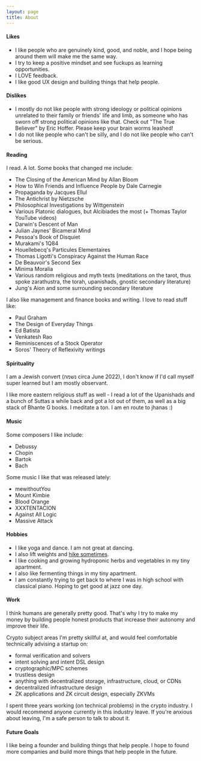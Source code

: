 ```yaml
---
layout: page
title: About
---
```


#### Likes
- I like people who are genuinely kind, good, and noble, and I hope being around them will make me the same way.
- I try to keep a positive mindset and see fuckups as learning opportunities.
- I LOVE feedback.
- I like good UX design and building things that help people.

#### Dislikes
- I mostly do not like people with strong ideology or political opinions unrelated to their family or friends' life and limb, as someone who has sworn off strong political opinions like that. Check out "The True Believer" by Eric Hoffer. Please keep your brain worms leashed!
- I do not like people who can't be silly, and I do not like people who can't be serious.

#### Reading
I read. A lot. Some books that changed me include:

- The Closing of the American Mind by Allan Bloom
- How to Win Friends and Influence People by Dale Carnegie
- Propaganda by Jacques Ellul
- The Antichrist by Nietzsche
- Philosophical Investigations by Wittgenstein
- Various Platonic dialogues, but Alcibiades the most (+ Thomas Taylor YouTube videos)
- Darwin's Descent of Man
- Julian Jaynes' Bicameral Mind
- Pessoa's Book of Disquiet
- Murakami's 1Q84
- Houellebecq's Particules Elementaires
- Thomas Ligotti's Conspiracy Against the Human Race
- De Beauvoir's Second Sex
- Minima Moralia
- Various random religious and myth texts (meditations on the tarot, thus spoke zarathustra, the torah, upanishads, gnostic secondary literature)
- Jung's Aion and some surrounding secondary literature

I also like management and finance books and writing. I love to read stuff like:

- Paul Graham
- The Design of Everyday Things
- Ed Batista
- Venkatesh Rao
- Reminiscences of a Stock Operator
- Soros' Theory of Reflexivity writings

#### Spirituality
I am a Jewish convert (נשמה circa June 2022), I don't know if I'd call myself super learned but I am mostly observant.

I like more eastern religious stuff as well - I read a lot of the Upanishads and a bunch of Suttas a while back and got a lot out of them, as well as a big stack of Bhante G books. I meditate a ton. I am en route to jhanas :)

#### Music
Some composers I like include:

- Debussy
- Chopin
- Bartok
- Bach

Some music I like that was released lately:

- mewithoutYou
- Mount Kimbie
- Blood Orange
- XXXTENTACION
- Against All Logic
- Massive Attack

#### Hobbies
- I like yoga and dance. I am not great at dancing.
- I also lift weights and [hike sometimes](https://photos.app.goo.gl/Sgi7yt5Zz6VgnA9H9).
- I like cooking and growing hydroponic herbs and vegetables in my tiny apartment.
- I also like fermenting things in my tiny apartment.
- I am constantly trying to get back to where I was in high school with classical piano. Hoping to get good at jazz one day.

#### Work

I think humans are generally pretty good. That's why I try to make my money by building people honest products that increase their autonomy and improve their life.

Crypto subject areas I'm pretty skillful at, and would feel comfortable technically advising a startup on:
- formal verification and solvers
- intent solving and intent DSL design
- cryptographic/MPC schemes
- trustless design
- anything with decentralized storage, infrastructure, cloud, or CDNs
- decentralized infrastructure design
- ZK applications and ZK circuit design, especially ZKVMs

I spent three years working (on technical problems) in the crypto industry. I would recommend anyone currently in this industry leave. If you're anxious about leaving, I'm a safe person to talk to about it.

#### Future Goals
I like being a founder and building things that help people. I hope to found more companies and build more things that help people in the future.
